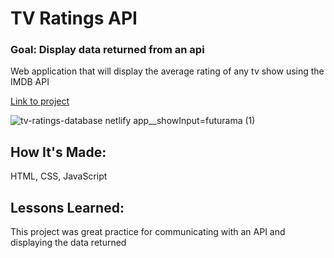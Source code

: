 # TV Ratings API

### Goal: Display data returned from an api

Web application that will display the average rating of any tv show using the IMDB API

[Link to project](https://tv-ratings-database.netlify.app/)

![tv-ratings-database netlify app__showInput=futurama (1)](https://user-images.githubusercontent.com/111996055/197095250-23b1a68b-54f1-4803-8a52-596b02b220ad.png)

## How It's Made:
HTML, CSS, JavaScript


## Lessons Learned:
This project was great practice for communicating with an API and displaying the data returned
